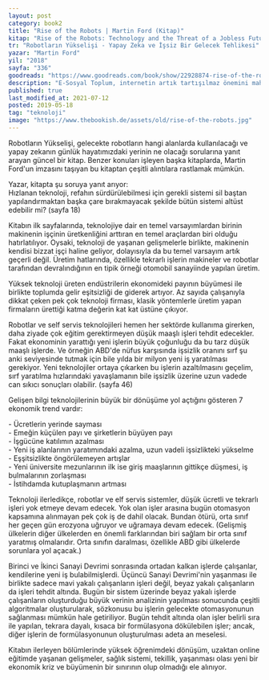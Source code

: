 ```yaml
---
layout: post  
category: book2  
title: "Rise of the Robots | Martin Ford (Kitap)"  
kitap: "Rise of the Robots: Technology and the Threat of a Jobless Future"  
tr: "Robotların Yükselişi - Yapay Zeka ve İşsiz Bir Gelecek Tehlikesi"  
yazar: "Martin Ford"  
yil: "2018"  
sayfa: "336"  
goodreads: "https://www.goodreads.com/book/show/22928874-rise-of-the-robots"
description: "E-Sosyal Toplum, internetin artık tartışılmaz önemini mahremiyet ve kamusallık tartışmalarına rağmen altını çizerek bir kez daha vurguluyor. J.Jarvis"
published: true
last_modified_at: 2021-07-12
posted: 2019-05-18
tag: "teknoloji"
image: "https://www.thebookish.de/assets/old/rise-of-the-robots.jpg"
---
```


Robotların Yükselişi, gelecekte robotların hangi alanlarda kullanılacağı ve yapay zekanın günlük hayatımızdaki yerinin ne olacağı sorularına yanıt arayan güncel bir kitap. Benzer konuları işleyen başka kitaplarda, Martin Ford'un imzasını taşıyan bu kitaptan çeşitli alıntılara rastlamak mümkün.  
  
Yazar, kitapta şu soruya yanıt arıyor:  
Hızlanan teknoloji, refahın sürdürülebilmesi için gerekli sistemi sil baştan yapılandırmaktan başka çare bırakmayacak şekilde bütün sistemi altüst edebilir mi? (sayfa 18)  
  
Kitabın ilk sayfalarında, teknolojiye dair en temel varsayımlardan birinin makinenin işçinin üretkenliğini arttıran en temel araçlardan biri olduğu hatırlatılıyor. Oysaki, teknoloji de yaşanan gelişmelerle birlikte, makinenin kendisi bizzat işçi haline geliyor, dolayısıyla da bu temel varsayım artık geçerli değil. Üretim hatlarında, özellikle tekrarlı işlerin makineler ve robotlar tarafından devralındığının en tipik örneği otomobil sanayiinde yapılan üretim.  
  
Yüksek teknoloji üreten endüstrilerin ekonomideki payının büyümesi ile birlikte toplumda gelir eşitsizliği de giderek artıyor. Az sayıda çalışanıyla dikkat çeken pek çok teknoloji firması, klasik yöntemlerle üretim yapan firmaların ürettiği katma değerin kat kat üstüne çıkıyor.  
  
Robotlar ve self servis teknolojileri hemen her sektörde kullanıma girerken, daha ziyade çok eğitim gerektirmeyen düşük maaşlı işleri tehdit edecekler. Fakat ekonominin yarattığı yeni işlerin büyük çoğunluğu da bu tarz düşük maaşlı işlerde. Ve örneğin ABD'de nüfus karşısında işsizlik oranını sırf şu anki seviyesinde tutmak için bile yılda bir milyon yeni iş yaratılması gerekiyor. Yeni teknolojiler ortaya çıkarken bu işlerin azaltılmasını geçelim, sırf yaratılma hızlarındaki yavaşlamanın bile işsizlik üzerine uzun vadede can sıkıcı sonuçları olabilir. (sayfa 46)  
  
Gelişen bilgi teknolojilerinin büyük bir dönüşüme yol açtığını gösteren 7 ekonomik trend vardır:  
  
\- Ücretlerin yerinde sayması  
\- Emeğin küçülen payı ve şirketlerin büyüyen payı  
\- İşgücüne katılımın azalması  
\- Yeni iş alanlarının yaratımındaki azalma, uzun vadeli işsizlikteki yükselme  
\- Eşşitsizlikte öngörülemeyen artışlar  
\- Yeni üniversite mezunlarının ilk ise giriş maaşlarının gittikçe düşmesi, iş bulmalarının zorlaşması  
\- İstihdamda kutuplaşmanın artması  
  
Teknoloji ilerledikçe, robotlar ve elf servis sistemler, düşük ücretli ve tekrarlı işleri yok etmeye devam edecek. Yok olan işler arasına bugün otomasyon kapsamına alınmayan pek çok iş de dahil olacak. Bundan ötürü, orta sınıf her geçen gün erozyona uğruyor ve uğramaya devam edecek. (Gelişmiş ülkelerin diğer ülkelerden en önemli farklarından biri sağlam bir orta sınıf yaratmış olmalarıdır. Orta sınıfın daralması, özellikle ABD gibi ülkelerde sorunlara yol açacak.)  
  
Birinci ve İkinci Sanayi Devrimi sonrasında ortadan kalkan işlerde çalışanlar, kendilerine yeni iş bulabilmişlerdi. Üçüncü Sanayi Devrimi'nin yaşanması ile birlikte sadece mavi yakalı çalışanların işleri değil, beyaz yakalı çalışanların da işleri tehdit altında. Bugün bir sistem üzerinde beyaz yakalı işlerde çalışanların oluşturduğu büyük verinin analizinin yapılması sonucunda çeşitli algoritmalar oluşturularak, sözkonusu bu işlerin gelecekte otomasyonunun sağlanması mümkün hale getiriliyor. Bugün tehdit altında olan işler belirli sıra ile yapılan, tekrara dayalı, kısaca bir formülasyona dökülebilen işler; ancak, diğer işlerin de formülasyonunun oluşturulması adeta an meselesi.  
  
Kitabın ilerleyen bölümlerinde yüksek öğrenimdeki dönüşüm, uzaktan online eğitimde yaşanan gelişmeler, sağlık sistemi, tekillik, yaşanması olası yeni bir ekonomik kriz ve büyümenin bir sınırının olup olmadığı ele alınıyor.  
  
  
